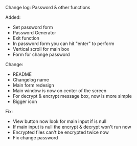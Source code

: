 Change log:
Password & other functions

Added:

- Set password form
- Password Generator
- Exit function
- In password form you can hit "enter" to perform
- Vertical scroll for main box
- Form for change password

Change:

- README
- Changelog name
- Main form redesign
- Main window is now on center of the screen
- For decrypt & encrypt message box, now is more simple 
- Bigger icon

Fix:

- View button now look for main input if is null
- If main input is null the encrypt & decrypt won't run now
- Encrypted files can't be encrypted twice now
- Fix change password